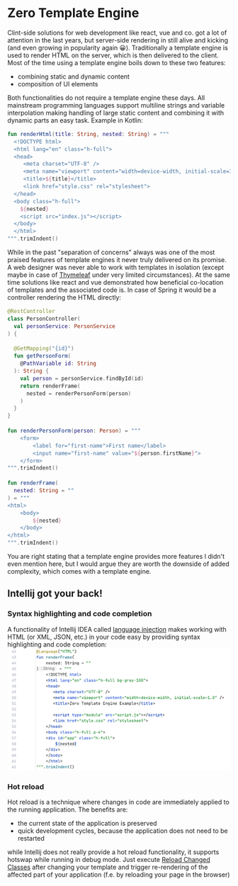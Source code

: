 # Zero Template Engine

Clint-side solutions for web development like react, vue and co. got a lot of attention in the last years, but server-side rendering in still alive and kicking (and even growing in popularity again 😀).
Traditionally a template engine is used to render HTML on the server, which is then delivered to the client. Most of the time using a template engine boils down to these two features:
* combining static and dynamic content
* composition of UI elements

Both functionalities do not require a template engine these days. All mainstream programming languages support multiline strings and variable interpolation making handling of large static content and combining it with dynamic parts an easy task. Example in Kotlin:

```kotlin
fun renderHtml(title: String, nested: String) = """
  <!DOCTYPE html>
  <html lang="en" class="h-full">
  <head>
     <meta charset="UTF-8" />
     <meta name="viewport" content="width=device-width, initial-scale=1.0" />
     <title>${title}</title>
     <link href="style.css" rel="stylesheet">
  </head>
  <body class="h-full">
    ${nested}
    <script src="index.js"></script>
  </body>
  </html>
""".trimIndent()
```

While in the past "separation of concerns" always was one of the most praised features of template engines it never truly delivered on its promise. A web designer was never able to work with templates in isolation (except maybe in case of [Thymeleaf](https://www.thymeleaf.org/#natural-templates) under very limited circumstances). At the same time solutions like react and vue demonstrated how beneficial co-location of templates and the associated code is. In case of Spring it would be a controller rendering the HTML directly:

```Kotlin
@RestController
class PersonController(
  val personService: PersonService
) {

  @GetMapping("{id}")
  fun getPersonForm(
    @PathVariable id: String
  ): String {
    val person = personService.findById(id)
    return renderFrame(
      nested = renderPersonForm(person)
    )
  }
}

fun renderPersonForm(person: Person) = """
    <form>
        <label for="first-name">First name</label>
        <input name="first-name" value="${person.firstName}">
    </form>
""".trimIndent()

fun renderFrame(
  nested: String = ""
) = """
<html>
    <body>
        ${nested}
    </body>
</html>
""".trimIndent()
```

You are right stating that a template engine provides more features I didn't even mention here, but I would argue they are worth the downside of added complexity, which comes with a template engine.

## Intellij got your back!

### Syntax highlighting and code completion

A functionality of Intellij IDEA called [language injection](https://www.jetbrains.com/help/idea/using-language-injections.html) makes working with HTML (or XML, JSON, etc.) in your code easy by providing syntax highlighting and code completion:
![Screenshot of a string in kotlin containing HTML with syntax highlighting provided by Intellij.](/language-injection-intellij.png)

### Hot reload

Hot reload is a technique where changes in code are immediately applied to the running application. The benefits are:

* the current state of the application is preserved
* quick development cycles, because the application does not need to be restarted

while Intellij does not really provide a hot reload functionality, it supports hotswap while running in debug mode. Just execute [Reload Changed Classes](https://www.jetbrains.com/help/idea/altering-the-program-s-execution-flow.html#reload_classes) after changing your template and trigger re-rendering of the affected part of your application (f.e. by reloading your page in the browser)